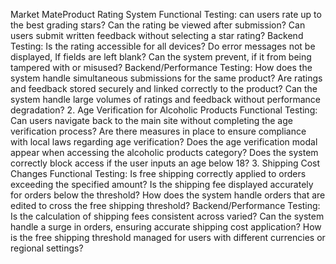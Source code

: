 Market MateProduct Rating System
Functional Testing:
can users rate up to the best grading stars?
Can the rating be viewed after submission?
Can users submit written feedback without selecting a star rating?
Backend Testing:
Is the rating accessible for all devices?
Do error messages not be displayed, If fields are left blank?
Can the system prevent, if it from being tampered with or misused?
Backend/Performance Testing:
How does the system handle simultaneous submissions for the same product?
Are ratings and feedback stored securely and linked correctly to the product?
Can the system handle large volumes of ratings and feedback without performance degradation?
2. Age Verification for Alcoholic Products
Functional Testing:
Can users navigate back to the main site without completing the age verification process?
Are there measures in place to ensure compliance with local laws regarding age verification?
Does the age verification modal appear when accessing the alcoholic products category?
Does the system correctly block access if the user inputs an age below 18?
3. Shipping Cost Changes
Functional Testing:
Is free shipping correctly applied to orders exceeding the specified amount?
Is the shipping fee displayed accurately for orders below the threshold?
How does the system handle orders that are edited to cross the free shipping threshold?
Backend/Performance Testing:
Is the calculation of shipping fees consistent across varied?
Can the system handle a surge in orders, ensuring accurate shipping cost application?
How is the free shipping threshold managed for users with different currencies or regional settings?
